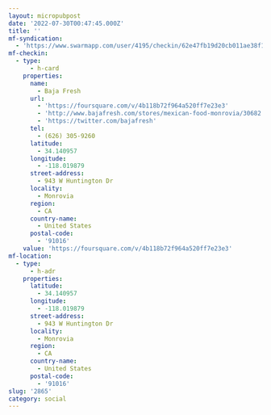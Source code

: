 ```yaml
---
layout: micropubpost
date: '2022-07-30T00:47:45.000Z'
title: ''
mf-syndication:
  - 'https://www.swarmapp.com/user/4195/checkin/62e47fb19d20cb011ae38f17'
mf-checkin:
  - type:
      - h-card
    properties:
      name:
        - Baja Fresh
      url:
        - 'https://foursquare.com/v/4b118b72f964a520ff7e23e3'
        - 'http://www.bajafresh.com/stores/mexican-food-monrovia/30682'
        - 'https://twitter.com/bajafresh'
      tel:
        - (626) 305-9260
      latitude:
        - 34.140957
      longitude:
        - -118.019879
      street-address:
        - 943 W Huntington Dr
      locality:
        - Monrovia
      region:
        - CA
      country-name:
        - United States
      postal-code:
        - '91016'
    value: 'https://foursquare.com/v/4b118b72f964a520ff7e23e3'
mf-location:
  - type:
      - h-adr
    properties:
      latitude:
        - 34.140957
      longitude:
        - -118.019879
      street-address:
        - 943 W Huntington Dr
      locality:
        - Monrovia
      region:
        - CA
      country-name:
        - United States
      postal-code:
        - '91016'
slug: '2865'
category: social
---
```

